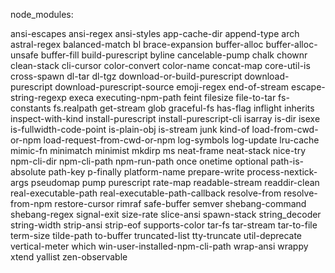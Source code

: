 node_modules:

ansi-escapes
ansi-regex
ansi-styles
app-cache-dir
append-type
arch
astral-regex
balanced-match
bl
brace-expansion
buffer-alloc
buffer-alloc-unsafe
buffer-fill
build-purescript
byline
cancelable-pump
chalk
chownr
clean-stack
cli-cursor
color-convert
color-name
concat-map
core-util-is
cross-spawn
dl-tar
dl-tgz
download-or-build-purescript
download-purescript
download-purescript-source
emoji-regex
end-of-stream
escape-string-regexp
execa
executing-npm-path
feint
filesize
file-to-tar
fs-constants
fs.realpath
get-stream
glob
graceful-fs
has-flag
inflight
inherits
inspect-with-kind
install-purescript
install-purescript-cli
isarray
is-dir
isexe
is-fullwidth-code-point
is-plain-obj
is-stream
junk
kind-of
load-from-cwd-or-npm
load-request-from-cwd-or-npm
log-symbols
log-update
lru-cache
mimic-fn
minimatch
minimist
mkdirp
ms
neat-frame
neat-stack
nice-try
npm-cli-dir
npm-cli-path
npm-run-path
once
onetime
optional
path-is-absolute
path-key
p-finally
platform-name
prepare-write
process-nextick-args
pseudomap
pump
purescript
rate-map
readable-stream
readdir-clean
real-executable-path
real-executable-path-callback
resolve-from
resolve-from-npm
restore-cursor
rimraf
safe-buffer
semver
shebang-command
shebang-regex
signal-exit
size-rate
slice-ansi
spawn-stack
string_decoder
string-width
strip-ansi
strip-eof
supports-color
tar-fs
tar-stream
tar-to-file
term-size
tilde-path
to-buffer
truncated-list
tty-truncate
util-deprecate
vertical-meter
which
win-user-installed-npm-cli-path
wrap-ansi
wrappy
xtend
yallist
zen-observable
